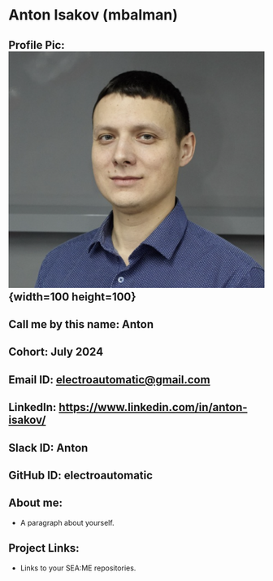
# Anton Isakov (mbalman)
## Profile Pic: ![this is me](foto.png "Это мой кот Васька"){width=100 height=100}
## Call me by this name: Anton
## Cohort: July 2024
## Email ID: electroautomatic@gmail.com
## LinkedIn: https://www.linkedin.com/in/anton-isakov/
## Slack ID:  Anton
## GitHub ID: electroautomatic
## About me: 
- A paragraph about yourself.
## Project Links:
- Links to your SEA:ME repositories.
